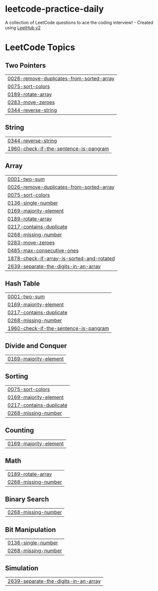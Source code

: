 # leetcode-practice-daily
A collection of LeetCode questions to ace the coding interview! - Created using [LeetHub v2](https://github.com/arunbhardwaj/LeetHub-2.0)

<!---LeetCode Topics Start-->
# LeetCode Topics
## Two Pointers
|  |
| ------- |
| [0026-remove-duplicates-from-sorted-array](https://github.com/sudharsan0503/leetcode-practice-daily/tree/master/0026-remove-duplicates-from-sorted-array) |
| [0075-sort-colors](https://github.com/sudharsan0503/leetcode-practice-daily/tree/master/0075-sort-colors) |
| [0189-rotate-array](https://github.com/sudharsan0503/leetcode-practice-daily/tree/master/0189-rotate-array) |
| [0283-move-zeroes](https://github.com/sudharsan0503/leetcode-practice-daily/tree/master/0283-move-zeroes) |
| [0344-reverse-string](https://github.com/sudharsan0503/leetcode-practice-daily/tree/master/0344-reverse-string) |
## String
|  |
| ------- |
| [0344-reverse-string](https://github.com/sudharsan0503/leetcode-practice-daily/tree/master/0344-reverse-string) |
| [1960-check-if-the-sentence-is-pangram](https://github.com/sudharsan0503/leetcode-practice-daily/tree/master/1960-check-if-the-sentence-is-pangram) |
## Array
|  |
| ------- |
| [0001-two-sum](https://github.com/sudharsan0503/leetcode-practice-daily/tree/master/0001-two-sum) |
| [0026-remove-duplicates-from-sorted-array](https://github.com/sudharsan0503/leetcode-practice-daily/tree/master/0026-remove-duplicates-from-sorted-array) |
| [0075-sort-colors](https://github.com/sudharsan0503/leetcode-practice-daily/tree/master/0075-sort-colors) |
| [0136-single-number](https://github.com/sudharsan0503/leetcode-practice-daily/tree/master/0136-single-number) |
| [0169-majority-element](https://github.com/sudharsan0503/leetcode-practice-daily/tree/master/0169-majority-element) |
| [0189-rotate-array](https://github.com/sudharsan0503/leetcode-practice-daily/tree/master/0189-rotate-array) |
| [0217-contains-duplicate](https://github.com/sudharsan0503/leetcode-practice-daily/tree/master/0217-contains-duplicate) |
| [0268-missing-number](https://github.com/sudharsan0503/leetcode-practice-daily/tree/master/0268-missing-number) |
| [0283-move-zeroes](https://github.com/sudharsan0503/leetcode-practice-daily/tree/master/0283-move-zeroes) |
| [0485-max-consecutive-ones](https://github.com/sudharsan0503/leetcode-practice-daily/tree/master/0485-max-consecutive-ones) |
| [1878-check-if-array-is-sorted-and-rotated](https://github.com/sudharsan0503/leetcode-practice-daily/tree/master/1878-check-if-array-is-sorted-and-rotated) |
| [2639-separate-the-digits-in-an-array](https://github.com/sudharsan0503/leetcode-practice-daily/tree/master/2639-separate-the-digits-in-an-array) |
## Hash Table
|  |
| ------- |
| [0001-two-sum](https://github.com/sudharsan0503/leetcode-practice-daily/tree/master/0001-two-sum) |
| [0169-majority-element](https://github.com/sudharsan0503/leetcode-practice-daily/tree/master/0169-majority-element) |
| [0217-contains-duplicate](https://github.com/sudharsan0503/leetcode-practice-daily/tree/master/0217-contains-duplicate) |
| [0268-missing-number](https://github.com/sudharsan0503/leetcode-practice-daily/tree/master/0268-missing-number) |
| [1960-check-if-the-sentence-is-pangram](https://github.com/sudharsan0503/leetcode-practice-daily/tree/master/1960-check-if-the-sentence-is-pangram) |
## Divide and Conquer
|  |
| ------- |
| [0169-majority-element](https://github.com/sudharsan0503/leetcode-practice-daily/tree/master/0169-majority-element) |
## Sorting
|  |
| ------- |
| [0075-sort-colors](https://github.com/sudharsan0503/leetcode-practice-daily/tree/master/0075-sort-colors) |
| [0169-majority-element](https://github.com/sudharsan0503/leetcode-practice-daily/tree/master/0169-majority-element) |
| [0217-contains-duplicate](https://github.com/sudharsan0503/leetcode-practice-daily/tree/master/0217-contains-duplicate) |
| [0268-missing-number](https://github.com/sudharsan0503/leetcode-practice-daily/tree/master/0268-missing-number) |
## Counting
|  |
| ------- |
| [0169-majority-element](https://github.com/sudharsan0503/leetcode-practice-daily/tree/master/0169-majority-element) |
## Math
|  |
| ------- |
| [0189-rotate-array](https://github.com/sudharsan0503/leetcode-practice-daily/tree/master/0189-rotate-array) |
| [0268-missing-number](https://github.com/sudharsan0503/leetcode-practice-daily/tree/master/0268-missing-number) |
## Binary Search
|  |
| ------- |
| [0268-missing-number](https://github.com/sudharsan0503/leetcode-practice-daily/tree/master/0268-missing-number) |
## Bit Manipulation
|  |
| ------- |
| [0136-single-number](https://github.com/sudharsan0503/leetcode-practice-daily/tree/master/0136-single-number) |
| [0268-missing-number](https://github.com/sudharsan0503/leetcode-practice-daily/tree/master/0268-missing-number) |
## Simulation
|  |
| ------- |
| [2639-separate-the-digits-in-an-array](https://github.com/sudharsan0503/leetcode-practice-daily/tree/master/2639-separate-the-digits-in-an-array) |
<!---LeetCode Topics End-->